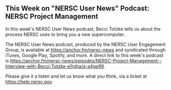 ## This Week on "NERSC User News" Podcast: NERSC Project Management

In this week's NERSC User News podcast, Becci Totzke tells us about the 
process NERSC uses to bring you a new supercomputer.

The NERSC User News podcast, produced by the NERSC User Engagement Group, is 
available at <https://anchor.fm/nersc-news> and syndicated through iTunes, 
Google Play, Spotify, and more. A direct link to this week's podcast is 
<https://anchor.fm/nersc-news/episodes/NERSC-Project-Management--Interview-with-Becci-Totzke-e1rqha/a-a4ge99>.

Please give it a listen and let us know what you think, via a ticket at
<https://help.nersc.gov>.

